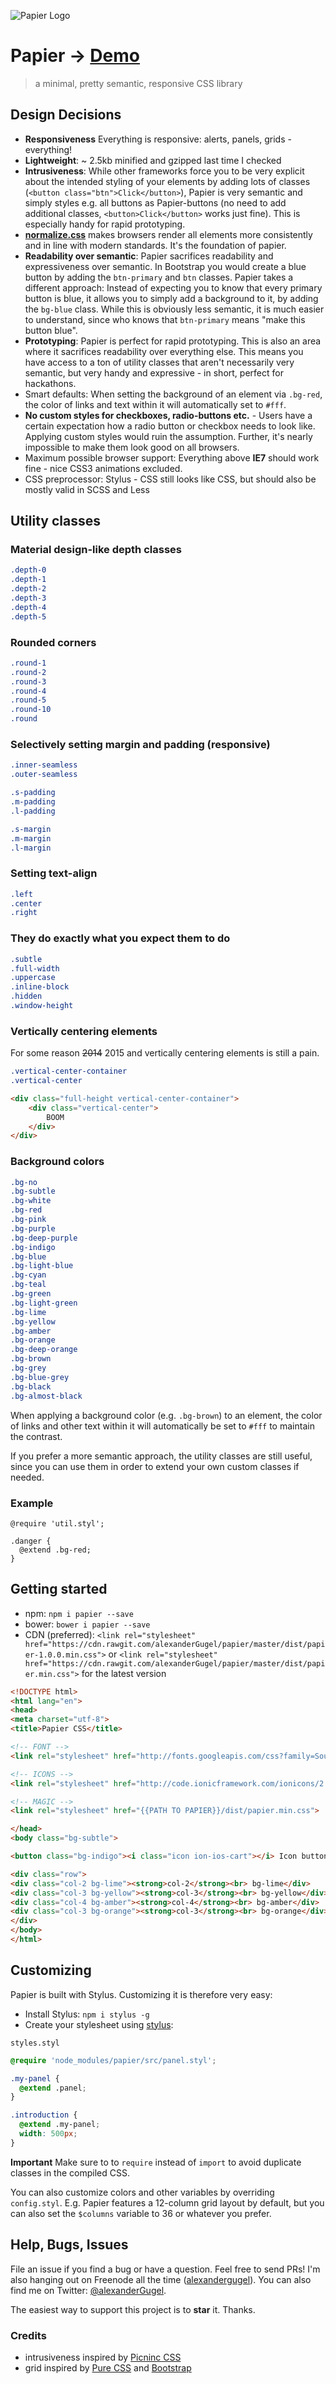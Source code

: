 ![Papier Logo](https://cdnjs.cloudflare.com/ajax/libs/ionicons/1.5.2/png/512/paper-airplane.png)

# Papier -> [Demo](http://gugel.io/papier/)

> a minimal, pretty semantic, responsive CSS library

## Design Decisions

* **Responsiveness** Everything is responsive: alerts, panels, grids - everything!
* **Lightweight**: ~ 2.5kb minified and gzipped last time I checked
* **Intrusiveness**: While other frameworks force you to be very explicit about the intended styling of your elements by adding lots of classes (`<button class="btn">Click</button>`), Papier is very semantic and simply styles e.g. all buttons as Papier-buttons (no need to add additional classes, `<button>Click</button>` works just fine). This is especially handy for rapid prototyping.
* [**normalize.css**](http://necolas.github.io/normalize.css/) makes browsers render all elements more consistently and in line with modern standards. It's the foundation of papier.
* **Readability over semantic**: Papier sacrifices readability and expressiveness over semantic. In Bootstrap you would create a blue button by adding the `btn-primary` and `btn` classes. Papier takes a different approach: Instead of expecting you to know that every primary button is blue, it allows you to simply add a background to it, by adding the `bg-blue` class. While this is obviously less semantic, it is much easier to understand, since who knows that `btn-primary` means "make this button blue".
* **Prototyping**: Papier is perfect for rapid prototyping. This is also an area where it sacrifices readability over everything else. This means you have access to a ton of utility classes that aren't necessarily very semantic, but very handy and expressive - in short, perfect for hackathons.
* Smart defaults: When setting the background of an element via `.bg-red`, the color of links and text within it will automatically set to `#fff`.
* **No custom styles for checkboxes, radio-buttons etc.** - Users have a certain expectation how a radio button or checkbox needs to look like. Applying custom styles would ruin the assumption. Further, it's nearly impossible to make them look good on all browsers.
* Maximum possible browser support: Everything above **IE7** should work fine - nice CSS3 animations excluded.
* CSS preprocessor: Stylus - CSS still looks like CSS, but should also be mostly valid in SCSS and Less

## Utility classes

### Material design-like depth classes
```css
.depth-0
.depth-1
.depth-2
.depth-3
.depth-4
.depth-5
```

### Rounded corners
```css
.round-1
.round-2
.round-3
.round-4
.round-5
.round-10
.round
```

### Selectively setting margin and padding (responsive)
```css
.inner-seamless
.outer-seamless

.s-padding
.m-padding
.l-padding

.s-margin
.m-margin
.l-margin
```

### Setting text-align
```css
.left
.center
.right
```

### They do exactly what you expect them to do
```css
.subtle
.full-width
.uppercase
.inline-block
.hidden
.window-height
```

### Vertically centering elements
For some reason ~~2014~~ 2015 and vertically centering elements is still a pain.
```css
.vertical-center-container
.vertical-center
```

```html
<div class="full-height vertical-center-container">
    <div class="vertical-center">
        BOOM
    </div>
</div>
```

### Background colors
```css
.bg-no
.bg-subtle
.bg-white
.bg-red
.bg-pink
.bg-purple
.bg-deep-purple
.bg-indigo
.bg-blue
.bg-light-blue
.bg-cyan
.bg-teal
.bg-green
.bg-light-green
.bg-lime
.bg-yellow
.bg-amber
.bg-orange
.bg-deep-orange
.bg-brown
.bg-grey
.bg-blue-grey
.bg-black
.bg-almost-black
```

When applying a background color (e.g. `.bg-brown`) to an element, the color of links and other text within it will automatically be set to `#fff` to maintain the contrast.

If you prefer a more semantic approach, the utility classes are still useful, since you can use them in order to extend your own custom classes if needed.

### Example

```stylus
@require 'util.styl';

.danger {
  @extend .bg-red;
}
```

## Getting started

* npm: `npm i papier --save`
* bower: `bower i papier --save`
* CDN (preferred): `<link rel="stylesheet" href="https://cdn.rawgit.com/alexanderGugel/papier/master/dist/papier-1.0.0.min.css">` or `<link rel="stylesheet" href="https://cdn.rawgit.com/alexanderGugel/papier/master/dist/papier.min.css">` for the latest version

```html
<!DOCTYPE html>
<html lang="en">
<head>
<meta charset="utf-8">
<title>Papier CSS</title>

<!-- FONT -->
<link rel="stylesheet" href="http://fonts.googleapis.com/css?family=Source+Sans+Pro:400,600">

<!-- ICONS -->
<link rel="stylesheet" href="http://code.ionicframework.com/ionicons/2.0.0/css/ionicons.min.css">

<!-- MAGIC -->
<link rel="stylesheet" href="{{PATH TO PAPIER}}/dist/papier.min.css">

</head>
<body class="bg-subtle">

<button class="bg-indigo"><i class="icon ion-ios-cart"></i> Icon button</button>

<div class="row">
<div class="col-2 bg-lime"><strong>col-2</strong><br> bg-lime</div>
<div class="col-3 bg-yellow"><strong>col-3</strong><br> bg-yellow</div>
<div class="col-4 bg-amber"><strong>col-4</strong><br> bg-amber</div>
<div class="col-3 bg-orange"><strong>col-3</strong><br> bg-orange</div>
</div>
</body>
</html>
```

## Customizing

Papier is built with Stylus. Customizing it is therefore very easy:

* Install Stylus: `npm i stylus -g`
* Create your stylesheet using [stylus](http://learnboost.github.io/stylus/):

`styles.styl`

```css
@require 'node_modules/papier/src/panel.styl';

.my-panel {
  @extend .panel;
}

.introduction {
  @extend .my-panel;
  width: 500px;
}
```

**Important** Make sure to to `require` instead of `import` to avoid duplicate classes in the compiled CSS.

You can also customize colors and other variables by overriding `config.styl`. E.g. Papier features a 12-column grid layout by default, but you can also set the `$columns` variable to 36 or whatever you prefer.

## Help, Bugs, Issues

File an issue if you find a bug or have a question. Feel free to send PRs! I'm also hanging out on Freenode all the time ([alexandergugel](http://webchat.freenode.net/)). You can also find me on Twitter: [@alexanderGugel](https://twitter.com/alexanderGugel).

The easiest way to support this project is to **star** it. Thanks.

### Credits

* intrusiveness inspired by [Picninc CSS](http://picnicss.com/)
* grid inspired by [Pure CSS](http://purecss.io/) and [Bootstrap](http://getbootstrap.com/)
